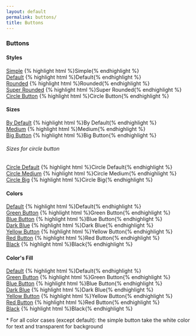 ```yaml
---
layout: default
permalink: buttons/
title: Buttons
---
```


<h3>Buttons</h3>
<h4>Styles</h4>
<div class="flex">
  <div class="element-btn">
    <a href="#" class="btn simple">Simple</a>
    {% highlight html %}<a class="btn simple">Simple</a>{% endhighlight %}
  </div>
  <div class="element-btn">
    <a href="#" class="btn">Default</a>
    {% highlight html %}<a class="btn">Default</a>{% endhighlight %}
  </div>
  <div class="element-btn">
    <a href="#" class="btn rounded">Rounded</a>
    {% highlight html %}<a class="btn rounded">Rounded</a>{% endhighlight %}
  </div>
  <div class="element-btn">
    <a href="#" class="btn super-rounded">Super Rounded</a>
    {% highlight html %}<a class="btn super-rounded">Super Rounded</a>{% endhighlight %}
  </div>
  <div class="element-btn">
    <a href="#" class="btn circle"><span>Circle Button</span></a>
    {% highlight html %}<a class="btn circle"><span>Circle Button</span></a>{% endhighlight %}
  </div>
</div>

<h4>Sizes</h4>
<div class="flex">
  <div class="element-btn">
    <a href="#" class="btn">By Default</a>
    {% highlight html %}<a class="btn">By Default</a>{% endhighlight %}
  </div>
  <div class="element-btn">
    <a href="#" class="btn medium">Medium</a>
    {% highlight html %}<a class="btn medium">Medium</a>{% endhighlight %}
  </div>
  <div class="element-btn">
    <a href="#" class="btn big">Big Button</a>
    {% highlight html %}<a class="btn big">Big Button</a>{% endhighlight %}
  </div>
</div>
<h6>Sizes for circle button</h6>
<div class="flex">
  <div class="element-btn">
    <a href="#" class="btn circle"><span>Circle Default</span></a>
    {% highlight html %}<a class="btn circle"><span>Circle Default</span></a>{% endhighlight %}
  </div>
  <div class="element-btn">
    <a href="#" class="btn circle medium"><span>Circle Medium</span></a>
    {% highlight html %}<a class="btn circle medium"><span>Circle Medium</span></a>{% endhighlight %}
  </div>
  <div class="element-btn">
    <a href="#" class="btn circle big"><span>Circle Big</span></a>
    {% highlight html %}<a class="btn circle big"><span>Circle Big</span></a>{% endhighlight %}
  </div>
</div>

<h4>Colors</h4>
<div class="flex">
  <div class="element-btn">
    <a href="#" class="btn">Default</a>
    {% highlight html %}<a class="btn">Default</a>{% endhighlight %}
  </div>
  <div class="element-btn">
    <a href="#" class="btn green">Green Button</a>
    {% highlight html %}<a class="btn green">Green Button</a>{% endhighlight %}
  </div>
  <div class="element-btn">
    <a href="#" class="btn blue">Blue Button</a>
    {% highlight html %}<a class="btn blue">Blue Button</a>{% endhighlight %}
  </div>
  <div class="element-btn">
    <a href="#" class="btn dark-blue">Dark Blue</a>
    {% highlight html %}<a class="btn dark-blue">Dark Blue</a>{% endhighlight %}
  </div>
  <div class="element-btn">
    <a href="#" class="btn yellow">Yellow Button</a>
    {% highlight html %}<a class="btn yellow">Yellow Button</a>{% endhighlight %}
  </div>
  <div class="element-btn">
    <a href="#" class="btn red">Red Button</a>
    {% highlight html %}<a class="btn red">Red Button</a>{% endhighlight %}
  </div>
  <div class="element-btn">
    <a href="#" class="btn black">Black</a>
    {% highlight html %}<a class="btn black">Black</a>{% endhighlight %}
  </div>
</div>

<h4>Color's Fill</h4>
<div class="flex">
  <div class="element-btn">
    <a href="#" class="btn fill">Default</a>
    {% highlight html %}<a class="btn fill">Default</a>{% endhighlight %}
  </div>
  <div class="element-btn">
    <a href="#" class="btn green fill">Green Button</a>
    {% highlight html %}<a class="btn green fill">Green Button</a>{% endhighlight %}
  </div>
  <div class="element-btn">
    <a href="#" class="btn blue fill">Blue Button</a>
    {% highlight html %}<a class="btn blue fill">Blue Button</a>{% endhighlight %}
  </div>
  <div class="element-btn">
    <a href="#" class="btn dark-blue fill">Dark Blue</a>
    {% highlight html %}<a class="btn dark-blue fill">Dark Blue</a>{% endhighlight %}
  </div>
  <div class="element-btn">
    <a href="#" class="btn yellow fill">Yellow Button</a>
    {% highlight html %}<a class="btn yellow fill">Yellow Button</a>{% endhighlight %}
  </div>
  <div class="element-btn">
    <a href="#" class="btn red fill">Red Button</a>
    {% highlight html %}<a class="btn red fill">Red Button</a>{% endhighlight %}
  </div>
  <div class="element-btn">
    <a href="#" class="btn black fill">Black</a>
    {% highlight html %}<a class="btn black fill">Black</a>{% endhighlight %}
  </div>
</div>
<p>* For all color cases (except default): the simple button take the white color for text and transparent for background</p>
